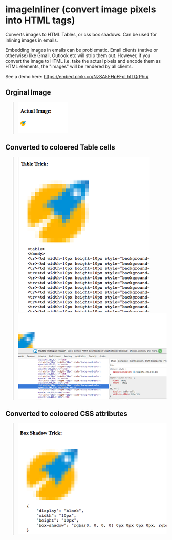 # imageInliner (convert image pixels into HTML tags) 
Converts images to HTML Tables, or css box shadows. Can be used for inlining images in emails.

Embedding images in emails can be problematic. Email clients (native or otherwise) like Gmail, Outlook etc will strip them out. 
However, if you convert the image to HTML i.e. take the actual pixels and encode them as HTML elements, the "images" will be rendered by all clients. 

See a demo here: https://embed.plnkr.co/NzSA5EHpEFpLhfLQrPhu/

## Orginal Image
> ![Screenshot](/screenshots/1.png)

## Converted to coloered Table cells
> ![as Table cells](/screenshots/3.png)
> ![as table cells](/screenshots/4.png)

## Converted to coloered CSS attributes 
> ![as CSS](/screenshots/2.png)
